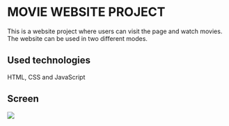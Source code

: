 <h1> MOVIE WEBSITE PROJECT </h1>

This is a website project where users can visit the page and watch movies. The website can be used in two different modes.

<h2> Used technologies</h2>

HTML, CSS and JavaScript

<h2> Screen </h2>

![](ekran.gif)
